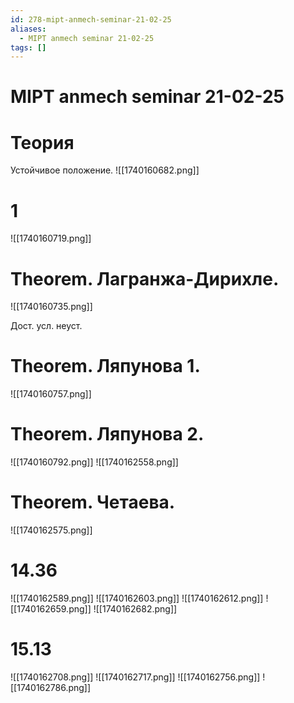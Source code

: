 ```yaml
---
id: 278-mipt-anmech-seminar-21-02-25
aliases:
  - MIPT anmech seminar 21-02-25
tags: []
---
```


# MIPT anmech seminar 21-02-25

# Теория

Устойчивое положение.
![[1740160682.png]]

# 1

![[1740160719.png]]

# Theorem. Лагранжа-Дирихле.

![[1740160735.png]]

Дост. усл. неуст.

# Theorem. Ляпунова 1.

![[1740160757.png]]

# Theorem. Ляпунова 2.

![[1740160792.png]]
![[1740162558.png]]

# Theorem. Четаева.

![[1740162575.png]]

# 14.36

![[1740162589.png]]
![[1740162603.png]]
![[1740162612.png]]
![[1740162659.png]]
![[1740162682.png]]

# 15.13

![[1740162708.png]]
![[1740162717.png]]
![[1740162756.png]]
![[1740162786.png]]
